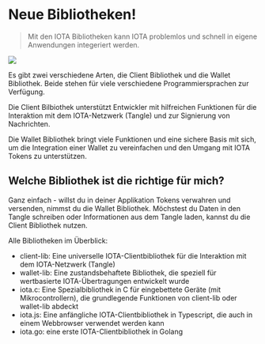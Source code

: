 <!--
---article_info
title: Neue Bibliotheken!
author: [huhn511]
reviews: [Doenermaker, reviewer_2]
---
-->

# Neue Bibliotheken!

> Mit den IOTA Bibliotheken kann IOTA problemlos und schnell in eigene Anwendungen integeriert werden. 

![](https://blog.iota.org/content/images/size/w2000/2021/03/IOTA_client_libraries.png)

Es gibt zwei verschiedene Arten, die Client Bibliothek und die Wallet Bibliothek. Beide stehen für viele verschiedene Programmiersprachen zur Verfügung.

Die Client Bilbiothek unterstützt Entwickler mit hilfreichen Funktionen für die Interaktion mit dem IOTA-Netzwerk (Tangle) und zur Signierung von Nachrichten.

Die Wallet Bibliothek bringt viele Funktionen und eine sichere Basis mit sich, um die Integration einer Wallet zu vereinfachen und den Umgang mit IOTA Tokens zu unterstützen. 

## Welche Bibliothek ist die richtige für mich?
Ganz einfach - willst du in deiner Applikation Tokens verwahren und versenden, nimmst du die Wallet Bibliothek. Möchstest du Daten in den Tangle schreiben oder Informationen aus dem Tangle laden, kannst du die Client Bibliothek nutzen.


Alle Bibliotheken im Überblick:
- client-lib: Eine universelle IOTA-Clientbibliothek für die Interaktion mit dem IOTA-Netzwerk (Tangle)
- wallet-lib: Eine zustandsbehaftete Bibliothek, die speziell für wertbasierte IOTA-Übertragungen entwickelt wurde
- iota.c: Eine Spezialbibliothek in C für eingebettete Geräte (mit Mikrocontrollern), die grundlegende Funktionen von client-lib oder wallet-lib abdeckt
- iota.js: Eine anfängliche IOTA-Clientbibliothek in Typescript, die auch in einem Webbrowser verwendet werden kann
- iota.go: eine erste IOTA-Clientbibliothek in Golang
